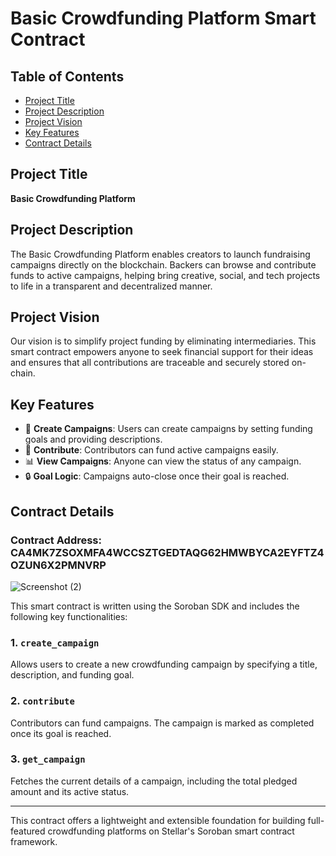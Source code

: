 # Basic Crowdfunding Platform Smart Contract

## Table of Contents
- [Project Title](#project-title)
- [Project Description](#project-description)
- [Project Vision](#project-vision)
- [Key Features](#key-features)
- [Contract Details](#contract-details)

## Project Title

**Basic Crowdfunding Platform**

## Project Description

The Basic Crowdfunding Platform enables creators to launch fundraising campaigns directly on the blockchain. Backers can browse and contribute funds to active campaigns, helping bring creative, social, and tech projects to life in a transparent and decentralized manner.

## Project Vision

Our vision is to simplify project funding by eliminating intermediaries. This smart contract empowers anyone to seek financial support for their ideas and ensures that all contributions are traceable and securely stored on-chain.

## Key Features

- 🎯 **Create Campaigns**: Users can create campaigns by setting funding goals and providing descriptions.
- 🤝 **Contribute**: Contributors can fund active campaigns easily.
- 📊 **View Campaigns**: Anyone can view the status of any campaign.
- 🔒 **Goal Logic**: Campaigns auto-close once their goal is reached.

## Contract Details
### Contract Address: CA4MK7ZSOXMFA4WCCSZTGEDTAQG62HMWBYCA2EYFTZ4OZUN6X2PMNVRP
![Screenshot (2)](https://github.com/user-attachments/assets/939555f7-1cc6-4dbe-870d-a05c2fd845aa)


This smart contract is written using the Soroban SDK and includes the following key functionalities:

### 1. `create_campaign`
Allows users to create a new crowdfunding campaign by specifying a title, description, and funding goal.

### 2. `contribute`
Contributors can fund campaigns. The campaign is marked as completed once its goal is reached.

### 3. `get_campaign`
Fetches the current details of a campaign, including the total pledged amount and its active status.

---

This contract offers a lightweight and extensible foundation for building full-featured crowdfunding platforms on Stellar's Soroban smart contract framework.
